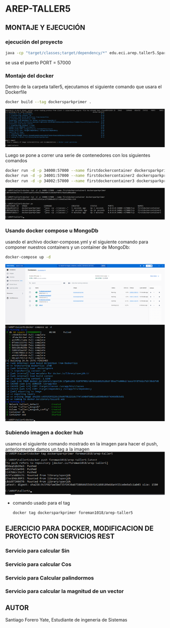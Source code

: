 # AREP-TALLER5

## MONTAJE Y EJECUCIÓN

### ejecución del proyecto

```bash
java -cp "target/classes;target/dependency/*" edu.eci.arep.taller5.SparkWebServer
```
se usa el puerto PORT = 57000

### Montaje del docker
Dentro de la carpeta taller5, ejecutamos el siguiente comando que usara el Dockerfile

```bash
docker build --tag dockersparkprimer .
```
![ejecución del comando build](README-IMG/docker-build.png)

Luego se pone a correr una serie de contenedores con los siguientes comandos
```bash
docker run -d -p 34000:57000 --name firstdockercontainer dockersparkprimer
docker run -d -p 34001:57000 --name firstdockercontainer2 dockersparkprimer
docker run -d -p 34002:57000 --name firstdockercontainer3 dockersparkprimer
```
![imagen corriendo containers](README-IMG/docker-run.png)

### Usando docker compose u MongoDb

usando el archivo docker-compose.yml y el siguiente comando para componer nuestros containers y un container de MongoDb:
```bash
docker-compose up -d
```
![iamgen containers correindo en el dashboard](README-IMG/dashboard-allContainers.png)
![imagen comando usado](README-IMG/docker-compose.png)

### Subiendo imagen a docker hub
 usamos el siguiente comando mostrado en la imagen para hacer el push, anteriormente damos un tag a la imagen
 ![imagen push](README-IMG/docker-push.png)

* comando usado para el tag
  ```
  docker tag dockersparkprimer foreman1018/arep-taller5 
  ```
## EJERCICIO PARA DOCKER, MODIFICACION DE PROYECTO CON SERVICIOS REST
### Servicio para calcular Sin
### Servicio para calcular Cos
### Servicio para Calcular palindormos
### Servicio para calcular la magnitud de un vector
## AUTOR
Santiago Forero Yate, Estudiante de ingeneria de Sistemas
